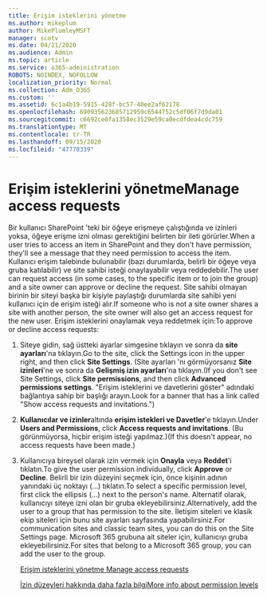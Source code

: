 ```yaml
---
title: Erişim isteklerini yönetme
ms.author: mikeplum
author: MikePlumleyMSFT
manager: scotv
ms.date: 04/21/2020
ms.audience: Admin
ms.topic: article
ms.service: o365-administration
ROBOTS: NOINDEX, NOFOLLOW
localization_priority: Normal
ms.collection: Adm_O365
ms.custom: ''
ms.assetid: 6c1a4b19-5915-428f-bc57-40ee2af62178
ms.openlocfilehash: 690935623685712959c6544752c5df06f7d9da01
ms.sourcegitcommit: c6692ce0fa1358ec3529e59ca0ecdfdea4cdc759
ms.translationtype: MT
ms.contentlocale: tr-TR
ms.lasthandoff: 09/15/2020
ms.locfileid: "47778339"
---
```

# <a name="manage-access-requests"></a><span data-ttu-id="9427e-102">Erişim isteklerini yönetme</span><span class="sxs-lookup"><span data-stu-id="9427e-102">Manage access requests</span></span>

<span data-ttu-id="9427e-103">Bir kullanıcı SharePoint 'teki bir öğeye erişmeye çalıştığında ve izinleri yoksa, öğeye erişme izni olması gerektiğini belirten bir ileti görürler.</span><span class="sxs-lookup"><span data-stu-id="9427e-103">When a user tries to access an item in SharePoint and they don't have permission, they'll see a message that they need permission to access the item.</span></span> <span data-ttu-id="9427e-104">Kullanıcı erişim talebinde bulunabilir (bazı durumlarda, belirli bir öğeye veya gruba katılabilir) ve site sahibi isteği onaylayabilir veya reddedebilir.</span><span class="sxs-lookup"><span data-stu-id="9427e-104">The user can request access (in some cases, to the specific item or to join the group) and a site owner can approve or decline the request.</span></span> <span data-ttu-id="9427e-105">Site sahibi olmayan birinin bir siteyi başka bir kişiyle paylaştığı durumlarda site sahibi yeni kullanıcı için de erişim isteği alır.</span><span class="sxs-lookup"><span data-stu-id="9427e-105">If someone who is not a site owner shares a site with another person, the site owner will also get an access request for the new user.</span></span> <span data-ttu-id="9427e-106">Erişim isteklerini onaylamak veya reddetmek için:</span><span class="sxs-lookup"><span data-stu-id="9427e-106">To approve or decline access requests:</span></span>
  
1. <span data-ttu-id="9427e-107">Siteye gidin, sağ üstteki ayarlar simgesine tıklayın ve sonra da **site ayarları**'na tıklayın.</span><span class="sxs-lookup"><span data-stu-id="9427e-107">Go to the site, click the Settings icon in the upper right, and then click **Site Settings**.</span></span> <span data-ttu-id="9427e-108">(Site ayarları 'nı görmüyorsanız **Site izinleri**'ne ve sonra da **Gelişmiş izin ayarları**'na tıklayın.</span><span class="sxs-lookup"><span data-stu-id="9427e-108">(If you don't see Site Settings, click **Site permissions**, and then click **Advanced permissions settings**.</span></span> <span data-ttu-id="9427e-109">"Erişim isteklerini ve davetlerini göster" adındaki bağlantıya sahip bir başlığı arayın.</span><span class="sxs-lookup"><span data-stu-id="9427e-109">Look for a banner that has a link called "Show access requests and invitations.")</span></span>
    
2. <span data-ttu-id="9427e-110">**Kullanıcılar ve izinler**altında **erişim istekleri ve Davetler**'e tıklayın.</span><span class="sxs-lookup"><span data-stu-id="9427e-110">Under **Users and Permissions**, click **Access requests and invitations**.</span></span> <span data-ttu-id="9427e-111">(Bu görünmüyorsa, hiçbir erişim isteği yapılmaz.)</span><span class="sxs-lookup"><span data-stu-id="9427e-111">(If this doesn't appear, no access requests have been made.)</span></span>
    
3. <span data-ttu-id="9427e-112">Kullanıcıya bireysel olarak izin vermek için **Onayla** veya **Reddet**'i tıklatın.</span><span class="sxs-lookup"><span data-stu-id="9427e-112">To give the user permission individually, click **Approve** or **Decline**.</span></span> <span data-ttu-id="9427e-113">Belirli bir izin düzeyini seçmek için, önce kişinin adının yanındaki üç noktayı (...) tıklatın.</span><span class="sxs-lookup"><span data-stu-id="9427e-113">To select a specific permission level, first click the ellipsis (...) next to the person's name.</span></span> <span data-ttu-id="9427e-114">Alternatif olarak, kullanıcıyı siteye izni olan bir gruba ekleyebilirsiniz.</span><span class="sxs-lookup"><span data-stu-id="9427e-114">Alternatively, add the user to a group that has permission to the site.</span></span> <span data-ttu-id="9427e-115">İletişim siteleri ve klasik ekip siteleri için bunu site ayarları sayfasında yapabilirsiniz.</span><span class="sxs-lookup"><span data-stu-id="9427e-115">For communication sites and classic team sites, you can do this on the Site Settings page.</span></span> <span data-ttu-id="9427e-116">Microsoft 365 grubuna ait siteler için, kullanıcıyı gruba ekleyebilirsiniz.</span><span class="sxs-lookup"><span data-stu-id="9427e-116">For sites that belong to a Microsoft 365 group, you can add the user to the group.</span></span>
    
    [<span data-ttu-id="9427e-117">Erişim isteklerini yönetme </span><span class="sxs-lookup"><span data-stu-id="9427e-117">Manage access requests </span></span>](https://go.microsoft.com/fwlink/?linkid=2008747)
    
    [<span data-ttu-id="9427e-118">İzin düzeyleri hakkında daha fazla bilgi</span><span class="sxs-lookup"><span data-stu-id="9427e-118">More info about permission levels</span></span>](https://go.microsoft.com/fwlink/?linkid=867071)
    

